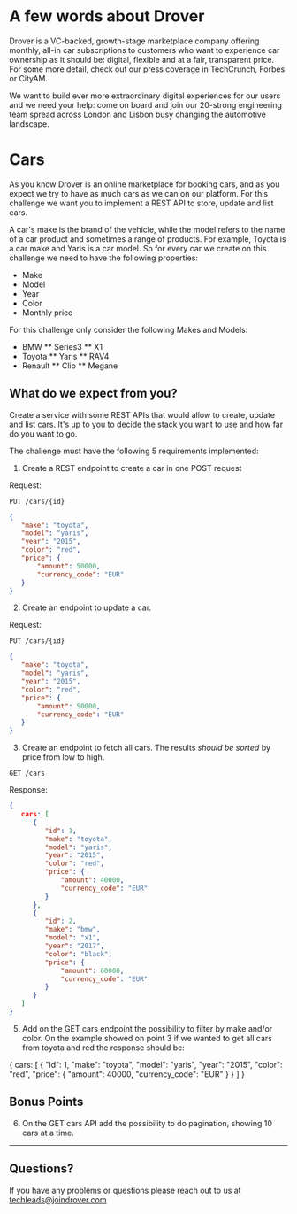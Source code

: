 # A few words about Drover

Drover is a VC-backed, growth-stage marketplace company offering monthly, all-in car subscriptions to customers who want to experience car ownership as it should be: digital, flexible and at a fair, transparent price. For some more detail, check out our press coverage in TechCrunch, Forbes or CityAM.

We want to build ever more extraordinary digital experiences for our users and we need your help: come on board and join our 20-strong engineering team spread across London and Lisbon busy changing the automotive landscape.

# Cars
As you know Drover is an online marketplace for booking cars, and as you expect we try to have as much cars as we can on our platform. For this challenge we want you to implement a REST API to store, update and list cars.

A car's make is the brand of the vehicle, while the model refers to the name of a car product and sometimes a range of products. For example, Toyota is a car make and Yaris is a car model. So for every car we create on this challenge we need to have the following properties:
* Make
* Model
* Year
* Color
* Monthly price

For this challenge only consider the following Makes and Models:
* BMW
** Series3
** X1
* Toyota
** Yaris
** RAV4
* Renault
** Clio
** Megane

## What do we expect from you?

Create a service with some REST APIs that would allow to create, update and list cars. It's up to you to decide the stack you want to use and how far do you want to go.

The challenge must have the following 5 requirements implemented:

1) Create a REST endpoint to create a car in one POST request

Request:

`PUT /cars/{id}`

```json
{
   "make": "toyota",
   "model": "yaris",
   "year": "2015",
   "color": "red",
   "price": {
       "amount": 50000,
       "currency_code": "EUR"
   }
}
```

2) Create an endpoint to update a car.

Request:

`PUT /cars/{id}`

```json
{
   "make": "toyota",
   "model": "yaris",
   "year": "2015",
   "color": "red",
   "price": {
       "amount": 50000,
       "currency_code": "EUR"
   }
}
```

3) Create an endpoint to fetch all cars. The results *should be sorted* by price from low to high.

`GET /cars`

Response: 

```json
{
   cars: [
      {
         "id": 1,
         "make": "toyota",
         "model": "yaris",
         "year": "2015",
         "color": "red",
         "price": {
             "amount": 40000,
             "currency_code": "EUR"
         }
      },
      {
         "id": 2,
         "make": "bmw",
         "model": "x1",
         "year": "2017",
         "color": "black",
         "price": {
             "amount": 60000,
             "currency_code": "EUR"
         }
      }
   ]
}
```

5) Add on the GET cars endpoint the possibility to filter by make and/or color. On the example showed on point 3 if we wanted to get all cars from toyota and red the response should be:

{
   cars: [
      {
         "id": 1,
         "make": "toyota",
         "model": "yaris",
         "year": "2015",
         "color": "red",
         "price": {
             "amount": 40000,
             "currency_code": "EUR"
         }
      }
   ]
}

## Bonus Points

6) On the GET cars API add the possibility to do pagination, showing 10 cars at a time.

------

## Questions?

If you have any problems or questions please reach out to us at techleads@joindrover.com

